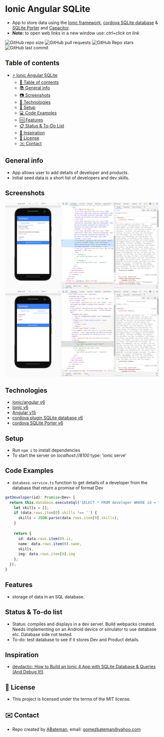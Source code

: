 # Ionic Angular SQLite

* App to store data using the [Ionic framework](https://ionicframework.com/docs), [cordova SQLite database](https://ionicframework.com/docs/native/sqlite) & [SQLite Porter](https://ionicframework.com/docs/native/sqlite-porter) and [Capacitor](https://capacitor.ionicframework.com/).
* **Note:** to open web links in a new window use: _ctrl+click on link_

![GitHub repo size](https://img.shields.io/github/repo-size/AndrewJBateman/ionic-angular-sqlite?style=plastic)
![GitHub pull requests](https://img.shields.io/github/issues-pr/AndrewJBateman/ionic-angular-sqlite?style=plastic)
![GitHub Repo stars](https://img.shields.io/github/stars/AndrewJBateman/ionic-angular-sqlite?style=plastic)
![GitHub last commit](https://img.shields.io/github/last-commit/AndrewJBateman/ionic-angular-sqlite?style=plastic)

## Table of contents

* [:zap: Ionic Angular SQLite](#zap-ionic-angular-sqlite)
  * [:page_facing_up: Table of contents](#page_facing_up-table-of-contents)
  * [:books: General info](#books-general-info)
  * [:camera: Screenshots](#camera-screenshots)
  * [:signal_strength: Technologies](#signal_strength-technologies)
  * [:floppy_disk: Setup](#floppy_disk-setup)
  * [:computer: Code Examples](#code-examples)
  * [:cool: Features](#features)
  * [:clipboard: Status & To-Do List](#status--to-do-list)
  * [:clap: Inspiration](#inspiration)
  * [:file_folder: License](#file_folder-license)
  * [:envelope: Contact](#contact)

## General info

* App allows user to add details of developer and products.
* Initial seed data is a short list of developers and dev skills.

## Screenshots

![example screen print](./img/dev.screen.png)
![example screen print](./img/products-screen.png)

## Technologies

* [Ionic/angular v6](https://ionicframework.com/)
* [Ionic v6](https://ionicframework.com/docs/cli)
* [Angular v15](https://angular.io/)
* [cordova plugin SQLite database v6](https://ionicframework.com/docs/native/sqlite)
* [cordova SQLite Porter v6](https://ionicframework.com/docs/native/sqlite-porter)

## Setup

* Run `npm i` to install dependencies
* To start the server on _localhost://8100_ type: 'ionic serve'

## Code Examples

* `database.service.ts` function to get details of a developer from the database that return a promise of format Dev

```typescript
getDeveloper(id): Promise<Dev> {
  return this.database.executeSql('SELECT * FROM developer WHERE id = ?', [id]).then(data => {
    let skills = [];
    if (data.rows.item[0].skills !== '') {
      skills = JSON.parse(data.rows.item[0].skills);
    }

    return {
      id: data.rows.item(0).is,
      name: data.rows.item(0).name,
      skills,
      img: data.rows.item[0].img
    };
  });
}
```

## Features

* storage of data in an SQL database.

## Status & To-do list

* Status: compiles and displays in a dev server. Build webpacks created. Needs implementing on an Android device or simulator to use database etc. Database side not tested.
* To-do: test database to see if it stores Dev and Product details.

## Inspiration

* [devdactic: How to Build an Ionic 4 App with SQLite Database & Queries (And Debug It!)](https://devdactic.com/ionic-4-sqlite-queries/).

## :file_folder: License

* This project is licensed under the terms of the MIT license.

## :envelope: Contact

* Repo created by [ABateman](https://github.com/AndrewJBateman), email: gomezbateman@yahoo.com

